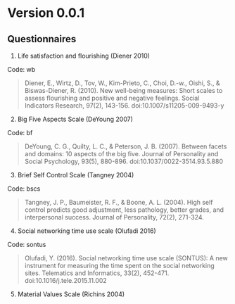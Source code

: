 # Version 0.0.1



## Questionnaires

1. Life satisfaction and flourishing (Diener 2010)

Code: wb

> Diener, E., Wirtz, D., Tov, W., Kim-Prieto, C., Choi, D.-w., Oishi, S., & Biswas-Diener, R. (2010). New well-being measures: Short scales to assess flourishing and positive and negative feelings. Social Indicators Research, 97(2), 143-156. doi:10.1007/s11205-009-9493-y



2. Big Five Aspects Scale (DeYoung 2007)

Code: bf

>DeYoung, C. G., Quilty, L. C., & Peterson, J. B. (2007). Between facets and domains: 10 aspects of the big five. Journal of Personality and Social Psychology, 93(5), 880-896. doi:10.1037/0022-3514.93.5.880



3. Brief Self Control Scale (Tangney 2004)

Code: bscs

>Tangney, J. P., Baumeister, R. F., & Boone, A. L. (2004). High self control predicts good adjustment, less pathology, better grades, and interpersonal success. Journal of Personality, 72(2), 271-324. 



4. Social networking time use scale (Olufadi 2016)

Code: sontus

>Olufadi, Y. (2016). Social networking time use scale (SONTUS): A new instrument for measuring the time spent on the social networking sites. Telematics and Informatics, 33(2), 452-471. doi:10.1016/j.tele.2015.11.002



5. Material Values Scale (Richins 2004)

